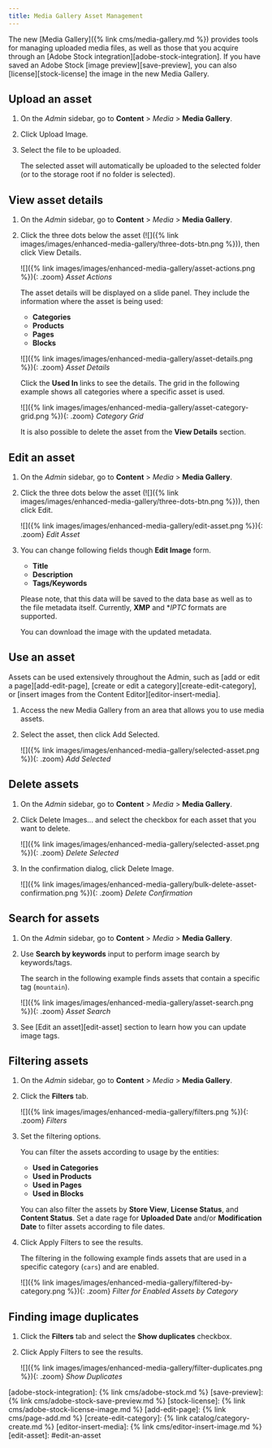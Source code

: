 ```yaml
---
title: Media Gallery Asset Management
---
```


The new [Media Gallery]({% link cms/media-gallery.md %}) provides tools for managing uploaded media files, as well as those that you acquire through an [Adobe Stock integration][adobe-stock-integration]. If you have saved an Adobe Stock [image preview][save-preview], you can also [license][stock-license] the image in the new Media Gallery.

## Upload an asset

1. On the _Admin_ sidebar, go to **Content** > _Media_ > **Media Gallery**.

1. Click <span class="btn">Upload Image</span>.

1. Select the file to be uploaded.

   The selected asset will automatically be uploaded to the selected folder (or to the storage root if no folder is selected).

## View asset details

1. On the _Admin_ sidebar, go to **Content** > _Media_ > **Media Gallery**.

1. Click the three dots below the asset (![]({% link images/images/enhanced-media-gallery/three-dots-btn.png %})), then click <span class="btn">View Details</span>.

    ![]({% link images/images/enhanced-media-gallery/asset-actions.png %}){: .zoom}
    _Asset Actions_

    The asset details will be displayed on a slide panel. They include the information where the asset is being used:

   - **Categories**
   - **Products**
   - **Pages**
   - **Blocks**

    ![]({% link images/images/enhanced-media-gallery/asset-details.png %}){: .zoom}
    _Asset Details_

    Click the **Used In** links to see the details. The grid in the following example shows all categories where a specific asset is used.

    ![]({% link images/images/enhanced-media-gallery/asset-category-grid.png %}){: .zoom}
    _Category Grid_

    It is also possible to delete the asset from the **View Details** section.

## Edit an asset

1. On the _Admin_ sidebar, go to **Content** > _Media_ > **Media Gallery**.

1. Click the three dots below the asset (![]({% link images/images/enhanced-media-gallery/three-dots-btn.png %})), then click <span class="btn">Edit</span>.

    ![]({% link images/images/enhanced-media-gallery/edit-asset.png %}){: .zoom}
    _Edit Asset_

1. You can change following fields though **Edit Image** form.

   - **Title**
   - **Description**
   - **Tags/Keywords**

   Please note, that this data will be saved to the data base as well as to the file metadata itself. Currently, **XMP** and **IPTC* formats are supported.

   You can download the image with the updated metadata.

## Use an asset

Assets can be used extensively throughout the Admin, such as [add or edit a page][add-edit-page], [create or edit a category][create-edit-category], or [insert images from the Content Editor][editor-insert-media].

1. Access the new Media Gallery from an area that allows you to use media assets.

1. Select the asset, then click <span class="btn">Add Selected</span>.

    ![]({% link images/images/enhanced-media-gallery/selected-asset.png %}){: .zoom}
    _Add Selected_

## Delete assets

1. On the _Admin_ sidebar, go to **Content** > _Media_ > **Media Gallery**.

1. Click <span class="btn">Delete Images...</span> and select the checkbox for each asset that you want to delete.

    ![]({% link images/images/enhanced-media-gallery/selected-asset.png %}){: .zoom}
    _Delete Selected_

1. In the confirmation dialog, click <span class="btn">Delete Image</span>.

    ![]({% link images/images/enhanced-media-gallery/bulk-delete-asset-confirmation.png %}){: .zoom}
    _Delete Confirmation_

## Search for assets

1. On the _Admin_ sidebar, go to **Content** > _Media_ > **Media Gallery**.

1. Use **Search by keywords** input to perform image search by keywords/tags.

    The search in the following example finds assets that contain a specific tag (`mountain`).

    ![]({% link images/images/enhanced-media-gallery/asset-search.png %}){: .zoom}
    _Asset Search_

1. See [Edit an asset][edit-asset] section to learn how you can update image tags.

## Filtering assets

1. On the _Admin_ sidebar, go to **Content** > _Media_ > **Media Gallery**.

1. Click the **Filters** tab.

    ![]({% link images/images/enhanced-media-gallery/filters.png %}){: .zoom}
    _Filters_

1. Set the filtering options.

   You can filter the assets according to usage by the entities:

   - **Used in Categories**
   - **Used in Products**
   - **Used in Pages**
   - **Used in Blocks**

   You can also filter the assets by **Store View**, **License Status**, and **Content Status**. Set a date rage for **Uploaded Date** and/or **Modification Date** to filter assets according to file dates.

1. Click <span class="btn">Apply Filters</span> to see the results.

   The filtering in the following example finds assets that are used in a specific category (`cars`) and are enabled.

    ![]({% link images/images/enhanced-media-gallery/filtered-by-category.png %}){: .zoom}
    _Filter for Enabled Assets by Category_

## Finding image duplicates

1. Click the **Filters** tab and select the **Show duplicates** checkbox.

1. Click <span class="btn">Apply Filters</span> to see the results.

    ![]({% link images/images/enhanced-media-gallery/filter-duplicates.png %}){: .zoom}
    _Show Duplicates_

[adobe-stock-integration]: {% link cms/adobe-stock.md %}
[save-preview]: {% link cms/adobe-stock-save-preview.md %}
[stock-license]: {% link cms/adobe-stock-license-image.md %}
[add-edit-page]: {% link cms/page-add.md %}
[create-edit-category]: {% link catalog/category-create.md %}
[editor-insert-media]: {% link cms/editor-insert-image.md %}
[edit-asset]: #edit-an-asset
